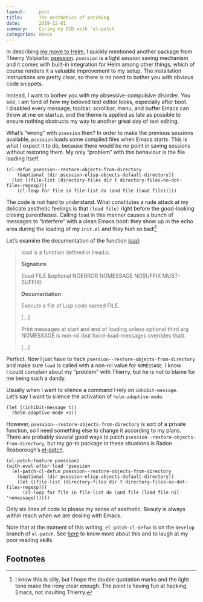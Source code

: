 ```yaml
---
layout:     post
title:      The aesthetics of patching
date:       2019-12-01
summary:    Curing my OCD with `el-patch`.
categories: emacs
---
```


In describing [my move to
Helm](https://manuel-uberti.github.io/emacs/2019/11/16/helm/), I quickly
mentioned another package from Thierry Volpiatto:
[psession](https://github.com/thierryvolpiatto/psession). `psession` is a light
session saving mechanism and it comes with built-in integration for Helm among
other things, which of course renders it a valuable improvement to my setup. The
installation instructions are pretty clear, so there is no need to bother you
with obvious code snippets.

Instead, I want to bother you with my obsessive-compulsive disorder. You see,
I am fond of how my beloved text editor looks, especially after boot. I disabled
every message, toolbar, scrollbar, menu, and buffer Emacs can throw at me on
startup, and the theme is applied as late as possible to ensure nothing
obstructs my way to another great day of text editing.

What’s “wrong” with `psession` then? In order to make the previous sessions
available, `psession` loads some compiled files when Emacs starts. This is what
I expect it to do, because there would be no point in saving sessions without
restoring them. My only “problem” with this behaviour is the file loading
itself.

``` emacs-lisp
(cl-defun psession--restore-objects-from-directory
    (&optional (dir psession-elisp-objects-default-directory))
  (let ((file-list (directory-files dir t directory-files-no-dot-files-regexp)))
    (cl-loop for file in file-list do (and file (load file)))))
```

The code is not hard to understand. What constitutes a rude attack at my
delicate aesthetic feelings is that `(load file)` right before the good-looking
closing parentheses. Calling `load` in this manner causes a bunch of messages to
“interfere” with a clean Emacs boot: they show up in the echo area during the
loading of my `init.el` and they hurt so bad![^1]

Let’s examine the documentation of the function
[load](http://doc.endlessparentheses.com/Fun/load.html):

> load is a function defined in lread.c.
>
> **Signature**
>
> (load FILE &optional NOERROR NOMESSAGE NOSUFFIX MUST-SUFFIX)
>
> **Documentation**
>
> Execute a file of Lisp code named FILE.
>
> […]
>
> Print messages at start and end of loading unless
> optional third arg NOMESSAGE is non-nil (but force-load-messages
> overrides that).
>
> […]

Perfect. Now I just have to hack `psession--restore-objects-from-directory` and
make sure `load` is called with a non-nil value for `NOMESSAGE`. I know I could
complain about my “problem” with Thierry, but he is not to blame for me being
such a dandy.

Usually when I want to silence a command I rely on `inhibit-message`. Let’s say
I want to silence the activation of `helm-adaptive-mode`:

``` emacs-lisp
(let ((inhibit-message t))
  (helm-adaptive-mode +1))
```

However, `psession--restore-objects-from-directory` is sort of a private
function, so I need something else to change it according to my plans. There are
probably several good ways to patch `psession--restore-objects-from-directory`,
but my go-to package in these situations is Radon
Rosborough’s [el-patch](https://github.com/raxod502/el-patch).

``` emacs-lisp
(el-patch-feature psession)
(with-eval-after-load 'psession
  (el-patch-cl-defun psession--restore-objects-from-directory
    (&optional (dir psession-elisp-objects-default-directory))
    (let ((file-list (directory-files dir t directory-files-no-dot-files-regexp)))
      (cl-loop for file in file-list do (and file (load file nil 'nomessage))))))
```

Only six lines of code to please my sense of aesthetic. Beauty is always within
reach when we are dealing with Emacs.

Note that at the moment of this writing, `el-patch-cl-defun` is on the `develop`
branch of `el-patch`. See
[here](https://github.com/raxod502/el-patch/issues/39) to know more about this
and to laugh at my poor reading skills.

## Footnotes

[^1]: I know this is silly, but I hope the double quotation marks and the light
    tone make the irony clear enough. The point is having fun at hacking Emacs,
    not insulting Thierry.
